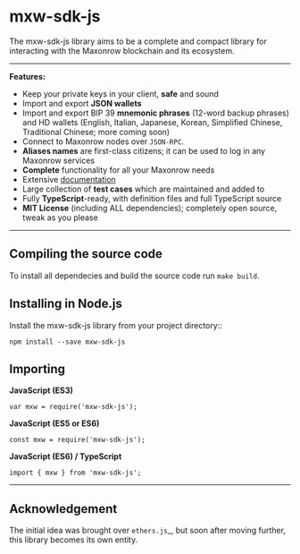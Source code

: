 mxw-sdk-js
==========

The mxw-sdk-js library aims to be a complete and compact library for interacting with the Maxonrow blockchain and its ecosystem.

-----

**Features:**

- Keep your private keys in your client, **safe** and sound
- Import and export **JSON wallets**
- Import and export BIP 39 **mnemonic phrases** (12-word backup phrases) and HD wallets (English, Italian, Japanese, Korean, Simplified Chinese, Traditional Chinese; more coming soon)
- Connect to Maxonrow nodes over `JSON-RPC`.
- **Aliases names** are first-class citizens; it can be used to log in any Maxonrow services
- **Complete** functionality for all your Maxonrow needs
- Extensive [documentation](https://docs.maxonrow.com/mxw-sdk-js)
- Large collection of **test cases** which are maintained and added to
- Fully **TypeScript**-ready, with definition files and full TypeScript source
- **MIT License** (including ALL dependencies); completely open source, tweak as you please

-----

Compiling the source code
-------------------------

To install all dependecies and build the source code run `make build`.


Installing in Node.js
---------------------

Install the mxw-sdk-js library from your project directory::

    npm install --save mxw-sdk-js

Importing
---------

**JavaScript (ES3)**

    var mxw = require('mxw-sdk-js');

**JavaScript (ES5 or ES6)**

    const mxw = require('mxw-sdk-js');

**JavaScript (ES6) / TypeScript**

    import { mxw } from 'mxw-sdk-js';

-----

Acknowledgement
---------------

The initial idea was brought over `ethers.js`_, but soon after moving further, this library becomes its own entity.
